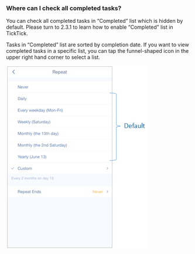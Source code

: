 ### Where can I check all completed tasks?
You can check all completed tasks in “Completed” list which is hidden by default. Please turn to 2.3.1 to learn how to enable “Completed” list in TickTick.

Tasks in “Completed” list are sorted by completion date. If you want to view completed tasks in a specific list, you can tap the funnel-shaped icon in the upper right hand corner to select a list.


![](../images/iOSrepeatdefault.png)